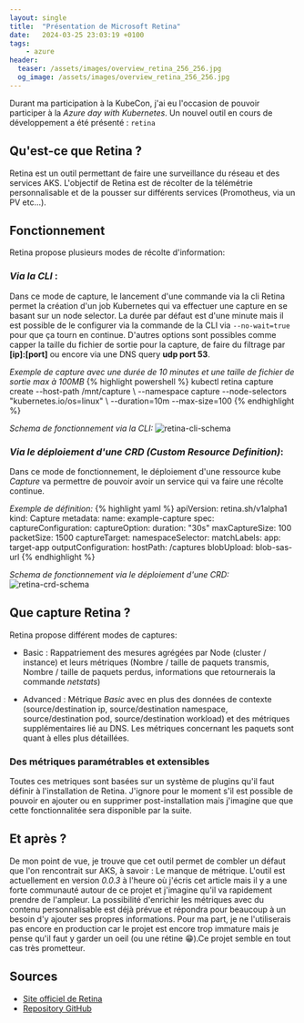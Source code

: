 ```yaml
---
layout: single
title:  "Présentation de Microsoft Retina"
date:   2024-03-25 23:03:19 +0100
tags:
    - azure
header:
  teaser: /assets/images/overview_retina_256_256.jpg
  og_image: /assets/images/overview_retina_256_256.jpg
---
```


Durant ma participation à la KubeCon, j'ai eu l'occasion de pouvoir participer à la *Azure day with Kubernetes*.
Un nouvel outil en cours de développement a été présenté : `retina`

## Qu'est-ce que Retina ?

Retina est un outil permettant de faire une surveillance du réseau et des services AKS. L'objectif de Retina est de récolter de la télémétrie personnalisable et de la pousser sur différents services (Promotheus, via un PV etc...).

## Fonctionnement

Retina propose plusieurs modes de récolte d'information:

### *Via la CLI* : 

Dans ce mode de capture, le lancement d'une commande via la cli Retina permet la création d'un job Kubernetes qui va effectuer une capture en se basant sur un node selector. La durée par défaut est d'une minute mais il est possible de le configurer via la commande de la CLI via `--no-wait=true` pour que ça tourn en continue. D'autres options sont possibles comme capper la taille du fichier de sortie pour la capture, de faire du filtrage par **\[ip\]:\[port\]** ou encore via une DNS query **udp port 53**.

*Exemple de capture avec une durée de 10 minutes et une taille de fichier de sortie max à 100MB*
{% highlight powershell %}
kubectl retina capture create --host-path /mnt/capture \ 
--namespace capture --node-selectors "kubernetes.io/os=linux" \ 
--duration=10m --max-size=100
{% endhighlight %}

*Schema de fonctionnement via la CLI:*
![retina-cli-schema](https://retina.sh/assets/images/capture-architecture-without-operator-8b30bdccc806411433443aee233e699a.png)

### *Via le déploiement d'une CRD (Custom Resource Definition)*: 

Dans ce mode de fonctionnement, le déploiement d'une ressource kube *Capture* va permettre de pouvoir avoir un service qui va faire une récolte continue.

*Exemple de définition:*
{% highlight yaml %}
apiVersion: retina.sh/v1alpha1
kind: Capture
metadata:
  name: example-capture
spec:
  captureConfiguration:
    captureOption:
      duration: "30s"
      maxCaptureSize: 100
      packetSize: 1500
    captureTarget:
      namespaceSelector:
        matchLabels:
          app: target-app
  outputConfiguration:
    hostPath: /captures
    blobUpload: blob-sas-url
{% endhighlight %}

*Schema de fonctionnement via le déploiement d'une CRD:*
![retina-crd-schema](https://retina.sh/assets/images/capture-architecture-with-operator-2fd7bdbb30046b54d4075aa48de7bf8a.png)

[retina-repo]: https://github.com/microsoft/retina

[cli-schema]: https://retina.sh/assets/images/capture-architecture-without-operator-8b30bdccc806411433443aee233e699a.png

## Que capture Retina ?

Retina propose différent modes de captures:

- Basic : Rappatriement des mesures agrégées par Node (cluster / instance) et leurs métriques  (Nombre / taille de paquets transmis, Nombre / taille de paquets perdus, informations que retournerais la commande *netstats*)

- Advanced : Métrique *Basic* avec en plus des données de contexte (source/destination ip, source/destination namespace, source/destination pod, source/destination workload) et des métriques supplémentaires lié au DNS. Les métriques concernant les paquets sont quant à elles plus détaillées.

### Des métriques paramétrables et extensibles

Toutes ces metriques sont basées sur un système de plugins qu'il faut définir à l'installation de Retina. J'ignore pour le moment s'il est possible de pouvoir en ajouter ou en supprimer post-installation mais j'imagine que que cette fonctionnalitée sera disponible par la suite.

## Et après ?

De mon point de vue, je trouve que cet outil permet de combler un défaut que l'on rencontrait sur AKS, à savoir : Le manque de métrique. L'outil est actuellement en version *0.0.3* à l'heure où j'écris cet article mais il y a une forte communauté autour de ce projet et j'imagine qu'il va rapidement prendre de l'ampleur. La possibilité d'enrichir les métriques avec du contenu personnalisable est déjà prévue et répondra pour beaucoup à un besoin d'y ajouter ses propres informations. Pour ma part, je ne l'utiliserais pas encore en production car le projet est encore trop immature mais je pense qu'il faut y garder un oeil (ou une rétine 😁).Ce projet semble en tout cas très prometteur.

## Sources

- [Site officiel de Retina](https://retina.sh/)
- [Repository GitHub](https://github.com/microsoft/retina)
